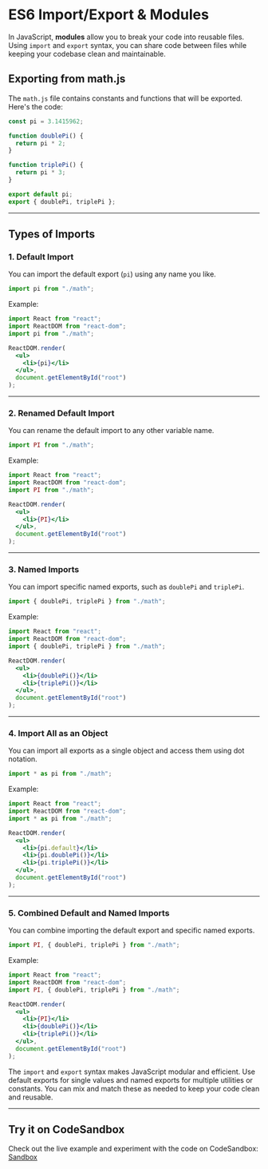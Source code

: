 # **ES6 Import/Export & Modules**

In JavaScript, **modules** allow you to break your code into reusable files. Using `import` and `export` syntax, you can share code between files while keeping your codebase clean and maintainable.  

## **Exporting from math.js**

The `math.js` file contains constants and functions that will be exported. Here's the code:  

```js
const pi = 3.1415962;

function doublePi() {
  return pi * 2;
}

function triplePi() {
  return pi * 3;
}

export default pi;
export { doublePi, triplePi };
```

---

## **Types of Imports**

### **1. Default Import**  
You can import the default export (`pi`) using any name you like.  

```js
import pi from "./math";
```

Example:  

```jsx
import React from "react";
import ReactDOM from "react-dom";
import pi from "./math";

ReactDOM.render(
  <ul>
    <li>{pi}</li>
  </ul>,
  document.getElementById("root")
);
```

---

### **2. Renamed Default Import**  
You can rename the default import to any other variable name.  

```js
import PI from "./math";
```

Example:  

```jsx
import React from "react";
import ReactDOM from "react-dom";
import PI from "./math";

ReactDOM.render(
  <ul>
    <li>{PI}</li>
  </ul>,
  document.getElementById("root")
);
```

---

### **3. Named Imports**  
You can import specific named exports, such as `doublePi` and `triplePi`.  

```js
import { doublePi, triplePi } from "./math";
```

Example:  

```jsx
import React from "react";
import ReactDOM from "react-dom";
import { doublePi, triplePi } from "./math";

ReactDOM.render(
  <ul>
    <li>{doublePi()}</li>
    <li>{triplePi()}</li>
  </ul>,
  document.getElementById("root")
);
```

---

### **4. Import All as an Object**  
You can import all exports as a single object and access them using dot notation.  

```js
import * as pi from "./math";
```

Example:  

```jsx
import React from "react";
import ReactDOM from "react-dom";
import * as pi from "./math";

ReactDOM.render(
  <ul>
    <li>{pi.default}</li>
    <li>{pi.doublePi()}</li>
    <li>{pi.triplePi()}</li>
  </ul>,
  document.getElementById("root")
);
```

---

### **5. Combined Default and Named Imports**  
You can combine importing the default export and specific named exports.  

```js
import PI, { doublePi, triplePi } from "./math";
```

Example:  

```jsx
import React from "react";
import ReactDOM from "react-dom";
import PI, { doublePi, triplePi } from "./math";

ReactDOM.render(
  <ul>
    <li>{PI}</li>
    <li>{doublePi()}</li>
    <li>{triplePi()}</li>
  </ul>,
  document.getElementById("root")
);
```

The `import` and `export` syntax makes JavaScript modular and efficient. Use default exports for single values and named exports for multiple utilities or constants. You can mix and match these as needed to keep your code clean and reusable.

---
## **Try it on CodeSandbox**

Check out the live example and experiment with the code on CodeSandbox:  
[Sandbox](https://codesandbox.io/p/sandbox/es6-import-export-modules-m2hf7p)